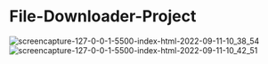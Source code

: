 # File-Downloader-Project

![screencapture-127-0-0-1-5500-index-html-2022-09-11-10_38_54](https://user-images.githubusercontent.com/41264611/189513550-1c1089f1-b524-4e76-b66d-bbe3b52c8cc6.png)
![screencapture-127-0-0-1-5500-index-html-2022-09-11-10_42_51](https://user-images.githubusercontent.com/41264611/189513551-bf0b3b22-b971-40e9-9ddd-72ff65c28be7.png)
